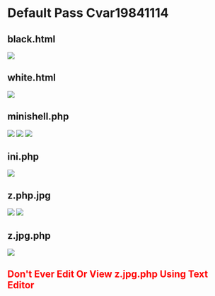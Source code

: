 <h1>Default Pass Cvar19841114</h1>
<h2>black.html</h2>
<img src=".images/black.png" />
<h2>white.html</h2>
<img src=".images/white.png" />
<h2>minishell.php</h2>
<img src=".images/minishell.jpg" />
<img src=".images/minishell2.jpg" />
<img src=".images/minishell3.jpg" />
<h2>ini.php</h2>
<img src=".images/ini.jpg" />
<h2>z.php.jpg</h2>
<img src=".images/z.php.jpg" />
<img src=".images/z.php.jpg.png" />
<h2>z.jpg.php</h2>
<img src=".images/z.jpg.php.jpg" />
<h2 style="color:red;">Don't Ever Edit Or View z.jpg.php Using Text Editor</h2>
